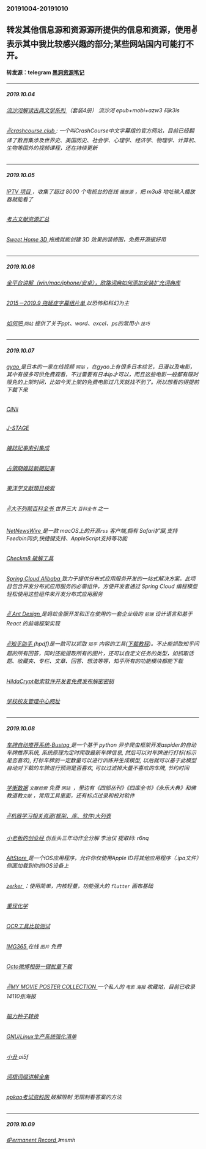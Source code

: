 ### 20191004-20191010
转发其他信息源和资源源所提供的信息和资源，使用✌表示其中我比较感兴趣的部分;某些网站国内可能打不开。
---
#### 转发源：telegram [黑洞资源笔记](https://t.me/tieliu)
---
##### 2019.10.04
###### [流沙河解读古典文学系列 ](https://pan.baidu.com/s/1frvyI89XjYD2M1iatbE0xA#/)（套装4册） 流沙河 epub+mobi+azw3 码k3is
###### [✌crashcourse.club ](https://crashcourse.club/category/):  一个叫CrashCourse中文字幕组的官方网站，目前已经翻译了数百集涉及世界史、美国历史、社会学、心理学、经济学、物理学、计算机、生物等国外的视频课程，还在持续更新
---
##### 2019.10.05
###### [IPTV 项目 ](https://github.com/iptv-org/iptv)，收集了超过 8000 个电视台的在线 `播放源` ，把 m3u8 地址输入播放器就能看了
###### [考古文献资源汇总 ](https://m.douban.com/group/topic/9039266/?type=like)
###### [Sweet Home 3D ](https://www.appinn.com/sweet-home-3d-2/)拖拽就能创建 3D 效果的装修图，免费开源很好用
---
##### 2019.10.06
###### [全平台讲解（win/mac/iphone/安卓），欧路词典如何添加安装扩充词典库 ](https://m.bilibili.com/video/av49834887.html?bsource=weibo)
###### [2015－2019.9 拖延症字幕组片单 ](https://pan.baidu.com/s/1KoDHYdp0XslomhqvmHfIUQ#/) 以恐怖和科幻为主
###### [如何吧 ](https://ruhe8.com/) `网站` 提供了关于ppt、word、excel、ps的常用小 `技巧`
---
##### 2019.10.07
###### [gyao ](https://gyao.yahoo.co.jp/)是日本的一家在线视频 `网站` ，在gyao上有很多日本综艺，日漫以及电影，其中有很多可供免费观看，不过需要有日本ip才可以，而且这些电影一般都有限时限免的上架时间，比如今天上架的免费电影过几天就找不到了。所以想看的得提前下载下来 
###### [CiNii ](https://ci.nii.ac.jp/) 
###### [J-STAGE ](https://www.jstage.jst.go.jp/browse/-char/ja) 
###### [雑誌記事索引集成 ](http://www.libro-koseisha.co.jp/top01/main01.html) 
###### [占領期雑誌新聞記事 ](http://20thdb.jp/) 
###### [東洋学文献類目検索 ](http://ruimoku.zinbun.kyoto-u.ac.jp/ruimoku/)
###### [✌大不列颠百科全书 ](https://pan.baidu.com/s/1LQMGB4owVjt7YIio_jh9aw#/)世界三大 `百科全书` 之一
###### [NetNewsWire ](https://github.com/brentsimmons/NetNewsWire) 是一款 macOS上的开源`rss` 客户端,拥有 Safari扩展,支持 Feedbin同步,快捷键支持、AppleScript支持等功能
###### [Checkm8 破解工具 ](https://github.com/axi0mX/ipwndfu)
###### [Spring Cloud Alibaba ](https://github.com/spring-cloud-incubator/spring-cloud-alibaba) 致力于提供分布式应用服务开发的一站式解决方案。此项目包含开发分布式应用服务的必需组件，方便开发者通过 Spring Cloud 编程模型轻松使用这些组件来开发分布式应用服务
###### [✌ Ant Design ](https://github.com/ant-design/ant-design) 是蚂蚁金服开发和正在使用的一套企业级的 `前端` 设计语言和基于 React 的前端框架实现
###### [✌知乎助手 ](https://pan.baidu.com/s/1Xl35DnpJX-Q_wdsuIB9R2g) (hpdf)是一款可以抓取 `知乎` 内容的工具([下载教程](https://mp.weixin.qq.com/s/6dZYBrkGIAoyke3UbFFBDA))。不止能抓取知乎问题的所有回答，同时还能提取所有的图片，还可以自定义任务的类型，如抓取话题、收藏夹、专栏、文章、回答、想法等等，知乎所有的功能模块都能下载
###### [HildaCrypt勒索软件开发者免费发布解密密钥 ](https://www.cnbeta.com/articles/tech/896379.htm)
###### [学校校友管理中心网址](https://www.alumni.albany.edu)
---
##### 2019.10.08
###### [车牌自动推荐系统-Bustag ](https://github.com/gxtrobot/bustag) 是一个基于 python 异步爬虫框架开发aspider的自动车牌推荐系统, 系统原理为定时爬取最新车牌信息, 然后可以对车牌进行打标(标示是否喜欢), 打标车牌到一定数量可以进行训练并生成模型, 以后就可以基于此模型自动对下载的车牌进行预测是否喜欢, 可以过滤掉大量不喜欢的车牌, 节约时间
###### [学衡数据](http://www.xueheng.net/) `文献检索` 免费 `网站 `，里边有《四部丛刊》《四库全书》《永乐大典》和佛教道教`文献` ，常用工具里面，还有标点过录和校对软件
###### [✌机器学习相关资源(框架、库、软件)大列表](https://github.com/josephmisiti/awesome-machine-learning)
###### [小老板的创业经 ](https://pan.baidu.com/wap/init?surl=CdRoY1Va0Z8VNXczPY0vFQ) 创业头三年动作全分解 李治仪  提取码: r6nq
###### [AltStore ](https://github.com/rileytestut/AltStore)是一个iOS应用程序，允许你仅使用Apple ID将其他应用程序（.ipa文件）侧面加载到你的iOS设备上
###### [zerker ](https://github.com/flutterkit/zerker)：使用简单，内核轻量，功能强大的 `flutter` 画布基础
###### [重现化学 ](http://www.envisioningchemistry.cn/)
###### [OCR工具比较测试 ](https://github.com/factful/ocr_testing)
###### [IMG365 ](http://www.img365.cn/) 在线 `图片` 免费
###### [Octo微博相册一键批量下载 ](https://www.appinn.com/octo-weibo-album-download/)
###### [✌MY MOVIE POSTER COLLECTION ](http://www.eatbrie.com/)一个私人的 `电影` `海报` 收藏站，目前已收录14110张海报
###### [磁力种子转换 ](https://www.51ruanchuang.com/)
###### [GNU/Linux生产系统强化清单 ](https://github.com/trimstray/linux-hardening-checklist)
###### [小丑 ](https://pan.baidu.com/s/1y73txeLEa_qhtWgNZlWZBA) ai5f 
###### [词根词缀讲解全集 ](https://m.bilibili.com/video/av51475076.html?bsource=weibo)
###### [ppkao考试资料网 ](https://www.tuziang.com/combat/351.html) 破解限制 无限制看答案的方法
---
##### 2019.10.09
###### [《Permanent Record ](https://pan.baidu.com/s/1N9HAmTOR6eD2V-mtukUYwQ#/)》msmh
###### []()
